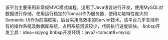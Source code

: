   该平台主要采用非常规MVC模式编程，运用了Java语言进行开发，使用MySQL对数据进行存储，使用运行稳定的Tomcat作为服务器，使用功能特性庞大的Semantic UI作为前端框架，后台采用高效率的Servlet技术。该平台几乎支持所有的操作系统及数据库系统，占用系统资源较少，代码执行速度较快。
  &nbsp开发工具：idea+sqlyog
  &nbsp开发环境：java7+tomcat8+mysql
